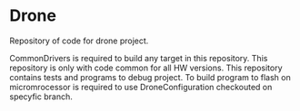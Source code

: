 # Drone
Repository of code for drone project.

CommonDrivers is required to build any target in this repository.
This repository is only with code common for all HW versions.
This repository contains tests and programs to debug project.
To build program to flash on micromrocessor is required to use DroneConfiguration checkouted on specyfic branch.
